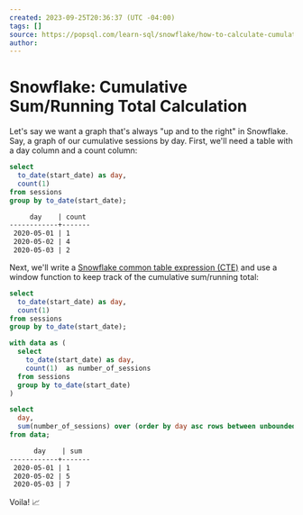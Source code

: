 ```yaml
---
created: 2023-09-25T20:36:37 (UTC -04:00)
tags: []
source: https://popsql.com/learn-sql/snowflake/how-to-calculate-cumulative-sum-running-total-in-snowflake
author: 
---
```


# Snowflake: Cumulative Sum/Running Total Calculation

Let's say we want a graph that's always "up and to the right" in Snowflake. Say, a graph of our cumulative sessions by day. First, we'll need a table with a day column and a count column:

```sql
select
  to_date(start_date) as day,
  count(1)
from sessions
group by to_date(start_date);
```

```txt
     day    | count
------------+-------
 2020-05-01 | 1
 2020-05-02 | 4
 2020-05-03 | 2
```

Next, we'll write a [Snowflake common table expression (CTE)](https://popsql.com/learn-sql/snowflake/how-to-write-a-common-table-expression-in-snowflake/) and use a window function to keep track of the cumulative sum/running total:

```sql
select
  to_date(start_date) as day,
  count(1)
from sessions
group by to_date(start_date);

with data as (
  select
    to_date(start_date) as day,
    count(1)  as number_of_sessions
  from sessions
  group by to_date(start_date)
)

select
  day,
  sum(number_of_sessions) over (order by day asc rows between unbounded preceding and current row)
from data;
```

```txt
      day    | sum
------------+-------
 2020-05-01 | 1
 2020-05-02 | 5
 2020-05-03 | 7
```

Voila! 📈
